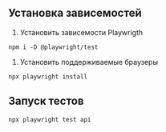 ## Установка зависемостей

1. Установить зависемости Playwrigth
```
npm i -D @playwright/test
```
1. Установить поддерживаемые браузеры
```
npx playwright install
```

## Запуск тестов

```
npx playwright test api
```
